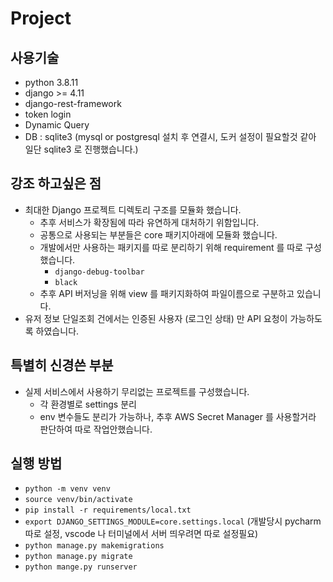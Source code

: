 # Project

## 사용기술
  - python 3.8.11
  - django >= 4.11
  - django-rest-framework
  - token login
  - Dynamic Query
  - DB : sqlite3 (mysql or postgresql 설치 후 연결시, 도커 설정이 필요할것 같아 일단 sqlite3 로 진행했습니다.)


## 강조 하고싶은 점

- 최대한 Django 프로젝트 디렉토리 구조를 모듈화 했습니다.
  - 추후 서비스가 확장됨에 따라 유연하게 대처하기 위함입니다.
  - 공통으로 사용되는 부분들은 core 패키지아래에 모듈화 했습니다.
  - 개발에서만 사용하는 패키지를 따로 분리하기 위해 requirement 를 따로 구성했습니다.
    - `django-debug-toolbar`
    - `black`
  - 추후 API 버저닝을 위해 view 를 패키지화하여 파일이름으로 구분하고 있습니다. 
- 유저 정보 단일조회 건에서는 인증된 사용자 (로그인 상태) 만 API 요청이 가능하도록 하였습니다.


## 특별히 신경쓴 부분
- 실제 서비스에서 사용하기 무리없는 프로젝트를 구성했습니다.
  - 각 환경별로 settings 분리
  - env 변수들도 분리가 가능하나, 추후 AWS Secret Manager 를 사용할거라 판단하여 따로 작업안했습니다.

## 실행 방법
-  `python -m venv venv`
-  `source venv/bin/activate`
-  `pip install -r requirements/local.txt`
-  `export DJANGO_SETTINGS_MODULE=core.settings.local` (개발당시 pycharm 따로 설정, vscode 나 터미널에서 서버 띄우려면 따로 설정필요)
-  `python manage.py makemigrations`
-  `python manage.py migrate`
-  `python mange.py runserver`

